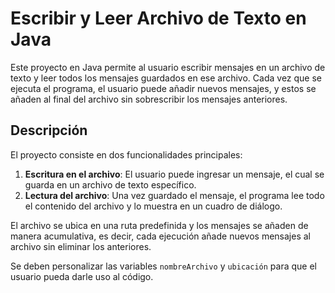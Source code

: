 # Escribir y Leer Archivo de Texto en Java

Este proyecto en Java permite al usuario escribir mensajes en un archivo de texto y leer todos los mensajes guardados en ese archivo. Cada vez que se ejecuta el programa, el usuario puede añadir nuevos mensajes, y estos se añaden al final del archivo sin sobrescribir los mensajes anteriores.

## Descripción

El proyecto consiste en dos funcionalidades principales:
1. **Escritura en el archivo**: El usuario puede ingresar un mensaje, el cual se guarda en un archivo de texto específico.
2. **Lectura del archivo**: Una vez guardado el mensaje, el programa lee todo el contenido del archivo y lo muestra en un cuadro de diálogo.

El archivo se ubica en una ruta predefinida y los mensajes se añaden de manera acumulativa, es decir, cada ejecución añade nuevos mensajes al archivo sin eliminar los anteriores.

Se deben personalizar las variables `nombreArchivo` y `ubicación` para que el usuario pueda darle uso al código.
